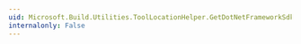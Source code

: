 ```yaml
---
uid: Microsoft.Build.Utilities.ToolLocationHelper.GetDotNetFrameworkSdkInstallKeyValue(Microsoft.Build.Utilities.TargetDotNetFrameworkVersion)
internalonly: False
---
```

